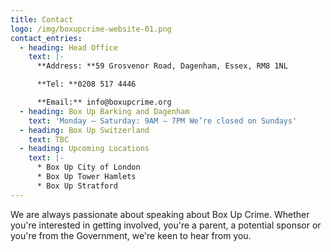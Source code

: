 ```yaml
---
title: Contact
logo: /img/boxupcrime-website-01.png
contact_entries:
  - heading: Head Office
    text: |-
      **Address: **59 Grosvenor Road, Dagenham, Essex, RM8 1NL

      **Tel: **0208 517 4446

      **Email:** info@boxupcrime.org
  - heading: Box Up Barking and Dagenham
    text: 'Monday – Saturday: 9AM – 7PM We’re closed on Sundays'
  - heading: Box Up Switzerland
    text: TBC
  - heading: Upcoming Locations
    text: |-
      * Box Up City of London
      * Box Up Tower Hamlets
      * Box Up Stratford
---
```

We are always passionate about speaking about Box Up Crime. Whether you're interested in getting involved, you're a parent, a potential sponsor or you're from the Government, we're keen to hear from you.
